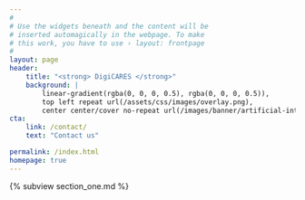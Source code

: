 ```yaml
---
#
# Use the widgets beneath and the content will be
# inserted automagically in the webpage. To make
# this work, you have to use › layout: frontpage
#
layout: page
header:
    title: "<strong> DigiCARES </strong>"
    background: |
        linear-gradient(rgba(0, 0, 0, 0.5), rgba(0, 0, 0, 0.5)),
        top left repeat url(/assets/css/images/overlay.png),
        center center/cover no-repeat url(/images/banner/artificial-intelligence-3706562.jpg)
cta:
    link: /contact/
    text: "Contact us"

permalink: /index.html
homepage: true
---
```


{% subview section_one.md %}


